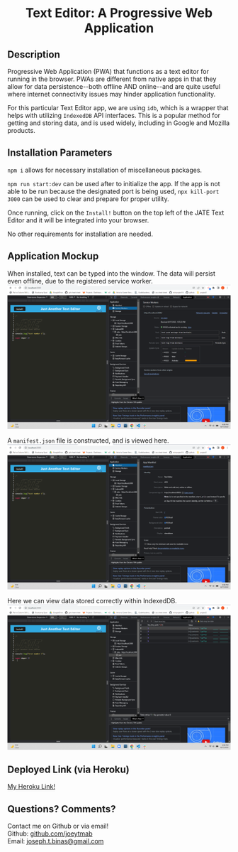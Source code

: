<h1 align="center">Text Editor: A Progressive Web Application</h1>

## Description

Progressive Web Application (PWA) that functions as a text editor for running in the browser. PWAs are different from native apps in that they allow for data persistence--both offline AND online--and are quite useful where internet connectivity issues may hinder application functionality.

For this particular Text Editor app, we are using `idb`, which is a wrapper that helps with utilizing `IndexedDB` API interfaces. This is a popular method for getting and storing data, and is used widely, including in Google and Mozilla products.

## Installation Parameters

`npm i` allows for necessary installation of miscellaneous packages.

`npm run start:dev` can be used after to initialize the app. If the app is not able to be run because the designated port is being used, `npx kill-port 3000` can be used to clear and prepare for proper utility.

Once running, click on the `Install!` button on the top left of the JATE Text Editor and it will be integrated into your browser.

No other requirements for installation are needed.

## Application Mockup

When installed, text can be typed into the window. The data will persist even offline, due to the registered service worker.<br/>
![service worker](./assets/serviceworker.png)<br/>

A `manifest.json` file is constructed, and is viewed here.<br/>
![manifest](./assets/manifest.png)<br/>

Here we can view data stored correctly within IndexedDB. <br/>
![indexDB](./assets/indexdbstorage.png)<br/>

## Deployed Link (via Heroku)

[My Heroku Link!](https://jate-is-great.herokuapp.com/)

## Questions? Comments?

Contact me on Github or via email! </br>
Github: [github.com/joeytmab](github.com/joeytmab) </br>
Email: [joseph.t.binas@gmail.com](joseph.t.binas@gmail.com)
